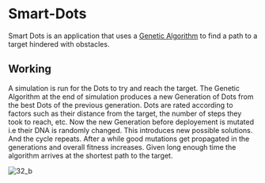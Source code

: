 # Smart-Dots
Smart Dots is an application that uses a [Genetic Algorithm](https://en.wikipedia.org/wiki/Genetic_algorithm) to find a path to a target hindered with obstacles.
## Working
A simulation is run for the Dots to try and reach the target. The Genetic Algorithm at the end of simulation produces a new Generation of Dots from the best Dots of the previous generation. Dots are rated according to factors such as their distance from the target, the number of steps they took to reach, etc. Now the new Generation before deployement is mutated i.e their DNA is randomly changed. This introduces new possible solutions. And the cycle repeats. After a while good mutations get propagated in the generations and overall fitness increases. Given long enough time the algorithm arrives at the shortest path to the target.

![32_b](https://user-images.githubusercontent.com/34769156/43412582-56840c72-944b-11e8-855d-83fdfb7cdc10.png)

